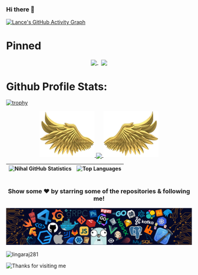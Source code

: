 ### Hi there 👋


<!-- **LANCECORREIA/LANCECORREIA** is a ✨ _special_ ✨ repository because its `README.md` (this file) appears on your GitHub profile.

Here are some ideas to get you started:

- 🔭 I’m currently working on ...
- 🌱 I’m currently learning ...
- 👯 I’m looking to collaborate on ...
- 🤔 I’m looking for help with ...
- 💬 Ask me about ...
- 📫 How to reach me: ...
- 😄 Pronouns: ...
- ⚡ Fun fact: ... -->

[![Lance's GitHub Activity Graph](https://activity-graph.herokuapp.com/graph?username=LANCECORREIA&theme=react-dark)](https://activity-graph.herokuapp.com/graph?username=LANCECORREIA)

# Pinned
<p align="center">
<a href="https://github.com/LANCECORREIA/Emotions_Detector">
<img width='49%' align="center"src="https://github-readme-stats.vercel.app/api/pin/?username=LANCECORREIA&repo=Emotions_Detector&border_color=02D892&bg_color=0D1117&title_color=C9D1D9&text_color=8B949E&icon_color=02D892" />
</a>
<span>&nbsp;</span>
<a href="https://github.com/LANCECORREIA/BlogClone">
<img width='49%' align="center"src="https://github-readme-stats.vercel.app/api/pin/?username=LANCECORREIA&repo=BlogClone&border_color=02D892&bg_color=0D1117&title_color=C9D1D9&text_color=8B949E&icon_color=02D892" />
</a>
</p>

#                 Github Profile Stats:
[![trophy](https://github-profile-trophy.vercel.app/?username=LANCECORREIA&column=7&margin-w=15&margin-h=15&no-bg=true&no-frame=true&theme=juicyfresh)](https://github.com/LANCECORREIA)
  <p align="center">
  <a href="https://github.com/LANCECORREIA">
  <img height="125" width="150" src="https://github.com/dikshantnaik/dikshantnaik/blob/main/left.png">
    <img align="center" src="https://github-readme-streak-stats.herokuapp.com/?user=LANCECORREIA&theme=dark&hide_border=true"/>
  <img height="125" width="150" src="https://github.com/Knighthawk-Leo/Knighthawk-Leo/blob/main/right.png">
  </a>
</p>

| ![Nihal GitHub Statistics](https://github-readme-stats.vercel.app/api?username=LANCECORREIA&&show_icons=true&title_color=ffffff&icon_color=bb2acf&text_color=daf7dc&bg_color=151515) | ![Top Languages](https://github-readme-stats.vercel.app/api/top-langs/?username=LANCECORREIA&count_private=true&theme=tokyonight) |
| --- | --- |

<h1></h1>
  <div align="center">
  
  ### Show some ❤️ by starring some of the repositories & following me!
  
  </div>
    
  ![](https://github.com/Knighthawk-Leo/Knighthawk-Leo/blob/main/footer.png)
    
    
<p align="left"> <img src="https://komarev.com/ghpvc/?username=LANCECORREIA&label=Profile%20views&color=0e75b6&style=flat" alt="lingaraj281" /> </p>
 <img height="120" alt="Thanks for visiting me" width="100%" src="https://raw.githubusercontent.com/BrunnerLivio/brunnerlivio/master/images/marquee.svg" />
